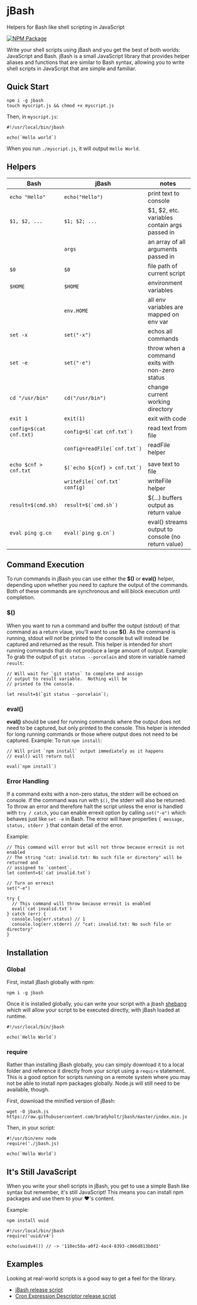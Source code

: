 # jBash

Helpers for Bash like shell scripting in JavaScript

[![NPM Package](https://img.shields.io/npm/v/jbash.svg)](https://www.npmjs.com/package/jbash)

Write your shell scripts using jBash and you get the best of both worlds: JavaScript and Bash.  jBash is a small JavaScript library that provides helper aliases and functions that are similar to Bash syntax, allowing you to write shell scripts in JavaScript that are simple and familiar.

## Quick Start

```
npm i -g jbash
touch myscript.js && chmod +x myscript.js
```

Then, in `myscript.js`:

```
#!/usr/local/bin/jbash

echo(`Hello world`)
```

When you run `./myscript.js`, it will output `Hello World`.

## Helpers

| Bash                      | jBash                            | notes                                   |
|---------------------------|----------------------------------|-----------------------------------------|
| ``echo "Hello"``              | ``echo("Hello")``                   | print text to console |
| ``$1, $2, ...``               | ``$1; $2; ...``                     | $1, $2, etc. variables contain args passed in |
|                               | ``args``                     | an array of all arguments passed in |
| ``$0``                        | ``$0``                     | file path of current script |
| ``$HOME``                     | ``$HOME``                         | environment variables |
|                               | ``env.HOME``                         | all env variables are mapped on env var  |
| ``set -x``                    | ``set("-x")``                         | echos all commands  |
| ``set -e``                    | ``set("-e")``                         | throw when a command exits with non-zero status |
| ``cd "/usr/bin"``             | ``cd("/usr/bin")``                   | change current working directory |
| ``exit 1``                    | ``exit(1) ``                         | exit with code |
| ``config=$(cat cnf.txt)``  | ``config=$(`cat cnf.txt`)``       | read text from file |
|                           | ``config=readFile(`cnf.txt`)``    | readFile helper |
|                           |                                  |                                         |
| ``echo $cnf > cnf.txt`` | ``$(`echo ${cnf} > cnf.txt`)`` | save text to file |
|                           | ``writeFile(`cnf.txt` config)``   | writeFile helper |
| ``result=$(cmd.sh)``      | ``result=$(`cmd.sh`)``          | $(...) buffers output as return value |
| ``eval ping g.cn``  | ``eval(`ping g.cn`)``      | eval() streams output to console (no return value) |

## Command Execution

To run commands in jBash you can use either the **$()** or **eval()** helper, depending upon whether you need to capture the output of the commands.  Both of these commands are synchronous and will block execution until completion.

### $()

When you want to run a command and buffer the output (stdout) of that command as a return vlaue, you'll want to use **$()**.  As the command is running, stdout will _not_ be printed to the console but will instead be captured and returned as the result.  This helper is intended for short running commands that do not produce a large amount of output.  Example: To grab the output of `git status --porcelain` and store in variable named `result`:

```
// Will wait for `git status` to complete and assign
// output to result variable.  Nothing will be
// printed to the console.

let result=$(`git status --porcelain`);
```

### eval()

**eval()** should be used for running commands where the output does not need to be captured, but only printed to the console.  This helper is intended for long running commands or those where output does not need to be captured.  Example: To run `npm install`:

```
// Will print `npm install` output immediately as it happens
// eval() will return null

eval(`npm install`)
```

### Error Handling

If a command exits with a non-zero status, the stderr will be echoed on console.  If the command was run with `$()`, the stderr will also be returned.  To throw an error and therefore halt the script unless the error is handled with `try / catch`, you can enable errexit option by calling `set("-e")` which behaves just like `set -e` in Bash.  The error will have properties `{ message, status, stderr }` that contain detail of the error.

Example:

```
// This command will error but will not throw because errexit is not enabled
// The string "cat: invalid.txt: No such file or directory" will be returned and
// assigned to `content`.
let content=$(`cat invalid.txt`)

// Turn on errexit
set("-e")

try {
  // This command will throw because errexit is enabled
  eval(`cat invalid.txt`)
} catch (err) {
  console.log(err.status) // 1
  console.log(err.stderr) // "cat: invalid.txt: No such file or directory"
}
```

## Installation

### Global

First, install jBash globally with npm:

```
npm i -g jbash
```

Once it is installed globally, you can write your script with a jbash [shebang](https://en.wikipedia.org/wiki/Shebang_(Unix)) which will allow your script to be executed directly, with jBash loaded at runtime.

```
#!/usr/local/bin/jbash

echo(`Hello World`)
```

### require

Rather than installing jBash globally, you can simply download it to a local folder and reference it directly from your script using a `require` statement.  This is a good option for scripts running on a remote system where you may not be able to install npm packages globally.  Node.js will still need to be available, though.

First, download the minified version of jBash:

```
wget -O jbash.js https://raw.githubusercontent.com/bradyholt/jbash/master/index.min.js
```

Then, in your script:

```
#!/usr/bin/env node
require('./jbash.js)

echo(`Hello World`)
```

## It's Still JavaScript

When you write your shell scripts in jBash, you get to use a simple Bash like syntax but remember, it's still JavaScript!  This means you can install npm packages and use them to your ❤️'s content.

Example:

```
npm install uuid
```

```
#!/usr/local/bin/jbash
require('uuid/v4')

echo(uuidv4()) // -> '110ec58a-a0f2-4ac4-8393-c866d813b8d1'
```

## Examples

Looking at real-world scripts is a good way to get a feel for the library.

- [jBash release script](https://github.com/bradyholt/jBash/tree/master/scripts/release.sh)
- [Cron Expression Descriptor release script](https://github.com/bradyholt/cron-expression-descriptor/blob/master/scripts/release.js)
